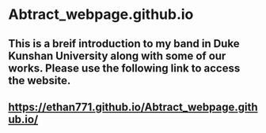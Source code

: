 # Abtract_webpage.github.io
## This is a breif introduction to my band in Duke Kunshan University along with some of our works. Please use the following link to access the website.
## https://ethan771.github.io/Abtract_webpage.github.io/
